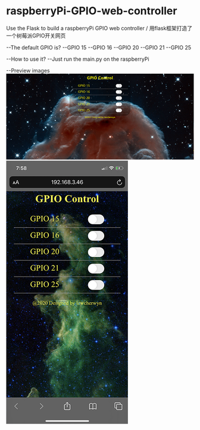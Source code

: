 # raspberryPi-GPIO-web-controller
Use the Flask to build a raspberryPi GPIO web controller / 用flask框架打造了一个树莓派GPIO开关网页

--The default GPIO is?
--GPIO 15
--GPIO 16
--GPIO 20
--GPIO 21
--GPIO 25

--How to use it?
--Just run the main.py on the raspberryPi


--Preview images
![image](https://github.com/lewcherwyn/raspberryPi-GPIO-web-controller/blob/master/PC_preview.png)
![image](https://github.com/lewcherwyn/raspberryPi-GPIO-web-controller/blob/master/mobile_preview.PNG)
